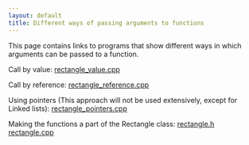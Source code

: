 ```yaml
---
layout: default
title: Different ways of passing arguments to functions
---
```

This page contains links to programs that show different ways 
in which arguments can be passed to a function.

Call by value: [rectangle_value.cpp](code/rectangle_value.html)

Call by reference: [rectangle_reference.cpp](code/rectangle_reference.html)

Using pointers (This approach will not be used extensively, except for Linked lists): [rectangle_pointers.cpp](code/rectangle_pointers.html)

Making the functions a part of the Rectangle class: [rectangle.h](/cse230/code/rectangle_header.html)  [rectangle.cpp](code/rectangle.html)

